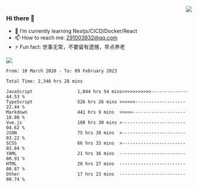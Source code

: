 <img align='right' src='https://github-readme-stats.vercel.app/api?username=niaogege&show_icons=true&theme=radical'/>

### Hi there 👋

- 🌱 I’m currently learning Nestjs/CICD/Docker/React
- 📫 How to reach me: 291003932@qq.com
- ⚡ Fun fact:  世事无常，不要留有遗憾，早点养老

![](https://github-readme-stats.vercel.app/api/top-langs/?username=niaogege&layout=compact)

<!--START_SECTION:waka-->

```text
From: 10 March 2020 - To: 09 February 2023

Total Time: 2,346 hrs 28 mins

JavaScript                 1,044 hrs 54 mins>>>>>>>>>>>--------------   44.53 %
TypeScript                 526 hrs 26 mins >>>>>>-------------------   22.44 %
Markdown                   441 hrs 9 mins  >>>>>--------------------   18.80 %
Vue.js                     108 hrs 30 mins >------------------------   04.62 %
JSON                       75 hrs 39 mins  >------------------------   03.22 %
SCSS                       66 hrs 33 mins  >------------------------   02.84 %
YAML                       21 hrs 16 mins  -------------------------   00.91 %
HTML                       20 hrs 27 mins  -------------------------   00.87 %
Other                      17 hrs 23 mins  -------------------------   00.74 %
```

<!--END_SECTION:waka-->
